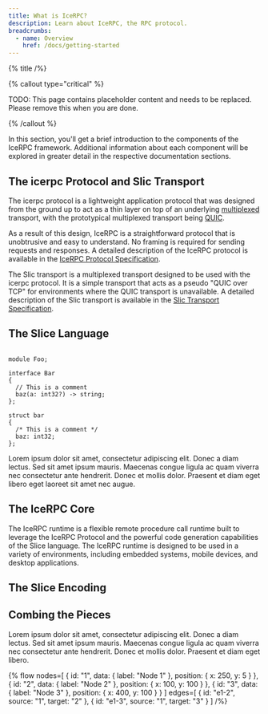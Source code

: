 ```yaml
---
title: What is IceRPC?
description: Learn about IceRPC, the RPC protocol.
breadcrumbs:
  - name: Overview
    href: /docs/getting-started
---
```


{% title /%}

{% callout type="critical" %}

TODO: This page contains placeholder content and needs to be replaced. Please remove this when you are done.

{% /callout %}

In this section, you'll get a brief introduction to the components of the IceRPC framework. Additional information
about each component will be explored in greater detail in the respective documentation sections.

## The icerpc Protocol and Slic Transport

The icerpc protocol is a lightweight application protocol that was designed from the ground up to act as a thin layer
on top of an underlying [multiplexed](https://en.wikipedia.org/wiki/Multiplexing) transport, with the prototypical
multiplexed transport being [QUIC](https://en.wikipedia.org/wiki/QUIC).

As a result of this design, IceRPC is a straightforward protocol that is unobtrusive and easy to understand. No framing
is required for sending requests and responses. A detailed description of the IceRPC protocol is available in the
[IceRPC Protocol Specification](/docs/ice-rpc-protocol-specification).

The Slic transport is a multiplexed transport designed to be used with the icerpc protocol. It is a simple
transport that acts as a pseudo "QUIC over TCP" for environments where the QUIC transport is unavailable.
A detailed description of the Slic transport is available in the
[Slic Transport Specification](/docs/slic-transport-specification).

## The Slice Language

```slice

module Foo;

interface Bar
{
  // This is a comment
  baz(a: int32?) -> string;
};

struct bar
{
  /* This is a comment */
  baz: int32;
};

```

Lorem ipsum dolor sit amet, consectetur adipiscing elit. Donec a diam lectus. Sed sit amet ipsum mauris. Maecenas
congue ligula ac quam viverra nec consectetur ante hendrerit. Donec et mollis dolor. Praesent et diam eget libero
eget laoreet sit amet nec augue.

## The IceRPC Core

The IceRPC runtime is a flexible remote procedure call runtime built to leverage the IceRPC Protocol and the powerful
code generation capabilities of the Slice language. The IceRPC runtime is designed to be used in a variety of
environments, including embedded systems, mobile devices, and desktop applications.

## The Slice Encoding

## Combing the Pieces

Lorem ipsum dolor sit amet, consectetur adipiscing elit. Donec a diam lectus. Sed sit amet ipsum mauris. Maecenas
congue ligula ac quam viverra nec consectetur ante hendrerit. Donec et mollis dolor. Praesent et diam eget libero.

{% flow
   nodes=[
    {
      id: "1",
      data: { label: "Node 1" },
      position: { x: 250, y: 5 }
    },
    {
      id: "2",
      data: { label: "Node 2" },
      position: { x: 100, y: 100 }
    },
    {
      id: "3",
      data: { label: "Node 3" },
      position: { x: 400, y: 100 }
    }
  ]
  edges=[
    { id: "e1-2", source: "1", target: "2" },
    { id: "e1-3", source: "1", target: "3" }
  ]
/%}
